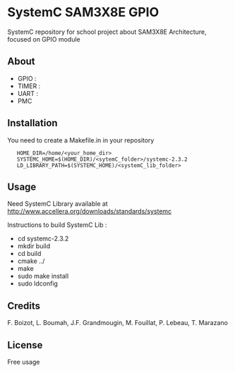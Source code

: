 # SystemC SAM3X8E GPIO

SystemC repository for school project about SAM3X8E Architecture, focused on GPIO module


## About

* GPIO :
* TIMER :
* UART :
* PMC

## Installation

 You need to create a Makefile.in in your repository

 ```
	HOME_DIR=/home/<your_home_dir>
	SYSTEMC_HOME=$(HOME_DIR)/<sytemC_folder>/systemc-2.3.2
	LD_LIBRARY_PATH=$(SYSTEMC_HOME)/<systemC_lib_folder>

 ```

## Usage

Need SystemC Library available at http://www.accellera.org/downloads/standards/systemc

Instructions to build SystemC Lib :
* cd systemc-2.3.2
* mkdir build
* cd build
* cmake ../
* make
* sudo make install
* sudo ldconfig

## Credits

F. Boizot, L. Boumah, J.F. Grandmougin, M. Fouillat, P. Lebeau, T. Marazano

## License

Free usage
